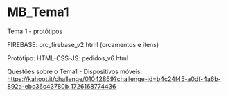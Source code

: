 # MB_Tema1
Tema 1 - protótipos

FIREBASE: orc_firebase_v2.html (orcamentos e itens)

Protótipo: HTML-CSS-JS: pedidos_v6.html

Questões sobre o Tema1 - Dispositivos móveis: https://kahoot.it/challenge/01042869?challenge-id=b4c24f45-a0df-4a6b-892a-ebc36c43780b_1726168774436
